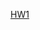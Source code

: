 [HW1](https://nbviewer.jupyter.org/github/saketkc/hatex/blob/master/2018_Fall/EE-546/HW01/HW1.ipynb)
